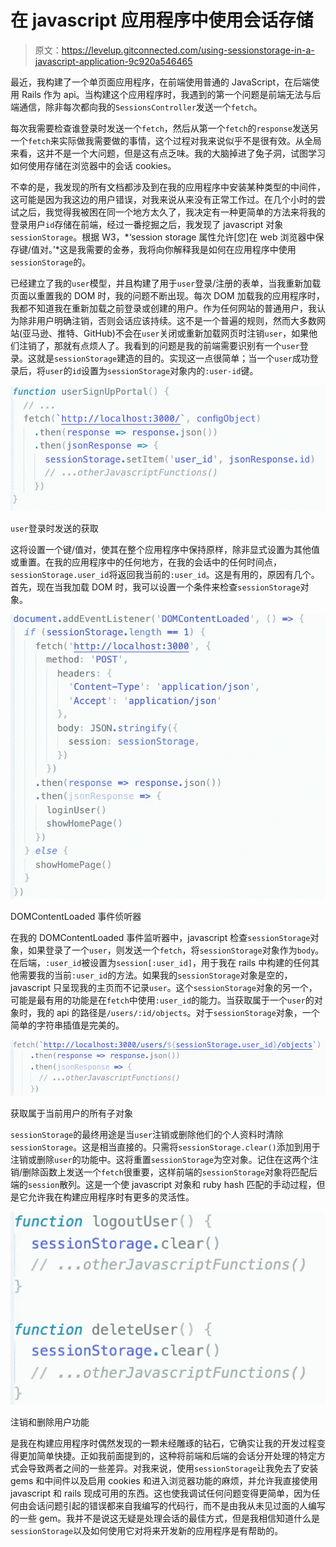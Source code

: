 # 在 javascript 应用程序中使用会话存储

> 原文：<https://levelup.gitconnected.com/using-sessionstorage-in-a-javascript-application-9c920a546465>

最近，我构建了一个单页面应用程序，在前端使用普通的 JavaScript，在后端使用 Rails 作为 api。当构建这个应用程序时，我遇到的第一个问题是前端无法与后端通信，除非每次都向我的`SessionsController`发送一个`fetch`。

每次我需要检查谁登录时发送一个`fetch`，然后从第一个`fetch`的`response`发送另一个`fetch`来实际做我需要做的事情，这个过程对我来说似乎不是很有效。从全局来看，这并不是一个大问题，但是这有点乏味。我的大脑掉进了兔子洞，试图学习如何使用存储在浏览器中的会话 cookies。

不幸的是，我发现的所有文档都涉及到在我的应用程序中安装某种类型的中间件，这可能是因为我这边的用户错误，对我来说从来没有正常工作过。在几个小时的尝试之后，我觉得我被困在同一个地方太久了，我决定有一种更简单的方法来将我的登录用户`id`存储在前端，经过一番挖掘之后，我发现了 javascript 对象`sessionStorage`。根据 W3，*‘session storage 属性允许[您]在 web 浏览器中保存键/值对。’*这是我需要的金券，我将向你解释我是如何在应用程序中使用`sessionStorage`的。

已经建立了我的`user`模型，并且构建了用于`user`登录/注册的表单，当我重新加载页面以重置我的 DOM 时，我的问题不断出现。每次 DOM 加载我的应用程序时，我都不知道我在重新加载之前登录或创建的用户。作为任何网站的普通用户，我认为除非用户明确注销，否则会话应该持续。这不是一个普遍的规则，然而大多数网站(亚马逊、推特、GitHub)不会在`user`关闭或重新加载网页时注销`user`，如果他们注销了，那就有点烦人了。我看到的问题是我的前端需要识别有一个`user`登录。这就是`sessionStorage`建造的目的。实现这一点很简单；当一个`user`成功登录后，将`user`的`id`设置为`sessionStorage`对象内的`:user-id`键。

![](img/0910ff3b730327d3f813d0cba2987705.png)

`user`登录时发送的获取

这将设置一个键/值对，使其在整个应用程序中保持原样，除非显式设置为其他值或重置。在我的应用程序中的任何地方，在我的会话中的任何时间点，`sessionStorage.user_id`将返回我当前的`:user_id`。这是有用的，原因有几个。首先，现在当我加载 DOM 时，我可以设置一个条件来检查`sessionStorage`对象。

![](img/fb7426a54e0daebc1d09b244bc801120.png)

DOMContentLoaded 事件侦听器

在我的 DOMContentLoaded 事件监听器中，javascript 检查`sessionStorage`对象，如果登录了一个`user`，则发送一个`fetch`，将`sessionStorage`对象作为`body`。在后端，`:user_id`被设置为`session[:user_id]`，用于我在 rails 中构建的任何其他需要我的当前`:user_id`的方法。如果我的`sessionStorage`对象是空的，javascript 只呈现我的主页而不记录`user`。这个`sessionStorage`对象的另一个，可能是最有用的功能是在`fetch`中使用`:user_id`的能力。当获取属于一个`user`的对象时，我的 api 的路径是`/users/:id/objects`。对于`sessionStorage`对象，一个简单的字符串插值是完美的。

![](img/f493c396e9a2969e456614dd17afaa11.png)

获取属于当前用户的所有子对象

`sessionStorage`的最终用途是当`user`注销或删除他们的个人资料时清除`sessionStorage`。这是相当直接的。只需将`sessionStorage.clear()`添加到用于注销或删除`user`的功能中。这将重置`sessionStorage`为空对象。记住在这两个注销/删除函数上发送一个`fetch`很重要，这样前端的`sessionStorage`对象将匹配后端的`session`散列。这是一个使 javascript 对象和 ruby hash 匹配的手动过程，但是它允许我在构建应用程序时有更多的灵活性。

![](img/4d9756eee71fe2821f5d54f80b86a254.png)

注销和删除用户功能

是我在构建应用程序时偶然发现的一颗未经雕琢的钻石，它确实让我的开发过程变得更加简单快捷。正如我前面提到的，这种将前端和后端的会话分开处理的特定方式会导致两者之间的一些差异。对我来说，使用`sessionStorage`让我免去了安装 gems 和中间件以及启用 cookies 和进入浏览器功能的麻烦，并允许我直接使用 javascript 和 rails 现成可用的东西。这也使我调试任何问题变得更简单，因为任何由会话问题引起的错误都来自我编写的代码行，而不是由我从未见过面的人编写的一些 gem。我并不是说这无疑是处理会话的最佳方式，但是我相信知道什么是`sessionStorage`以及如何使用它对将来开发新的应用程序是有帮助的。